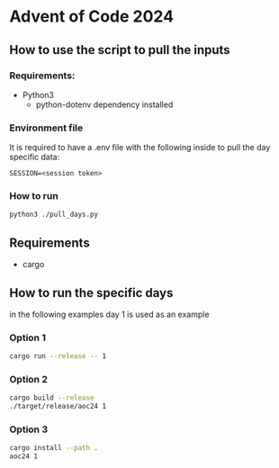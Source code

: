 # Advent of Code 2024

## How to use the script to pull the inputs

### Requirements:
- Python3
  - python-dotenv dependency installed

### Environment file

It is required to have a .env file with the following inside to pull the day specific data:

```env
SESSION=<session token>
```

### How to run

```sh
python3 ./pull_days.py
```

## Requirements

- cargo

## How to run the specific days

in the following examples day 1 is used as an example

### Option 1

```sh
cargo run --release -- 1
```

### Option 2

```sh
cargo build --release
./target/release/aoc24 1
```

### Option 3

```sh
cargo install --path .
aoc24 1
```
